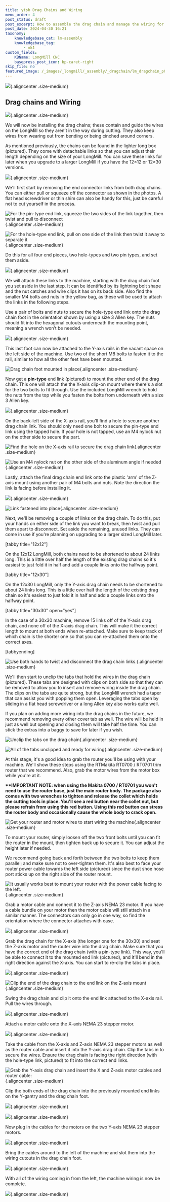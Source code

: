 ```yaml
---
title: ytsb Drag Chains and Wiring
menu_order: 4
post_status: draft
post_excerpt: How to assemble the drag chain and manage the wiring for the LongMill Benchtop CNC. Wire routing for the Makita router and motors is illustrated.
post_date: 2024-04-30 16:21
taxonomy:
    knowledgebase_cat: lm-assembly
    knowledgebase_tag:
        - mk1
custom_fields:
    KBName: LongMill CNC
    basepress_post_icon: bp-caret-right
skip_file: no
featured_image: /_images/_longmill/_assembly/_dragchain/lm_dragchain_p01 (cover).jpg
---
```


![](</_images/_longmill/_assembly/_dragchain/lm_dragchain_p01 (cover).jpg>){.aligncenter .size-medium}

<h2>Drag chains and Wiring</h2>

![](</_images/_longmill/_assembly/_dragchain/lm_dragchain_p02 (parts).jpg>){.aligncenter .size-medium}

We will now be installing the drag chains; these contain and guide the wires on the LongMill so they aren’t in the way during cutting. They also keep wires from wearing out from bending or being cinched around corners.

As mentioned previously, the chains can be found in the lighter long box (pictured). They come with detachable links so that you can adjust their length depending on the size of your LongMill. You can save these links for later when you upgrade to a larger LongMill if you have the 12×12 or 12×30 versions.

![](/_images/_longmill/_assembly/_dragchain/lm_dragchain_p03.jpg){.aligncenter .size-medium}

We'll first start by removing the end connector links from both drag chains. You can either pull or squeeze off the connector as shown in the photos. A flat head screwdriver or thin shim can also be handy for this, just be careful not to cut yourself in the process.

![](/_images/_longmill/_assembly/_dragchain/lm_dragchain_p04.jpg "For the pin-type end link, squeeze the two sides of the link together, then twist and pull to disconnect"){.aligncenter .size-medium}

![](/_images/_longmill/_assembly/_dragchain/lm_dragchain_p05.jpg "For the hole-type end link, pull on one side of the link then twist it away to separate it"){.aligncenter .size-medium}

Do this for all four end pieces, two hole-types and two pin types, and set them aside.

![](/_images/_longmill/_assembly/_dragchain/lm_dragchain_p06.jpg){.aligncenter .size-medium}

We will attach these links to the machine, starting with the drag chain foot you set aside in the last step. It can be identified by its lightning bolt shape and the nut catches and wire clips it has on its back side. Also find the smaller M4 bolts and nuts in the yellow bag, as these will be used to attach the links in the following steps.

Use a pair of bolts and nuts to secure the hole-type end link onto the drag chain foot in the orientation shown by using a size 3 Allen key. The nuts should fit into the hexagonal cutouts underneath the mounting point, meaning a wrench won’t be needed.

![](/_images/_longmill/_assembly/_dragchain/lm_dragchain_p07.JPG){.aligncenter .size-medium}

This last foot can now be attached to the Y-axis rails in the vacant space on the left side of the machine. Use two of the short M8 bolts to fasten it to the rail, similar to how all the other feet have been mounted.

![](/_images/_longmill/_assembly/_dragchain/lm_dragchain_p08.JPG "Drag chain foot mounted in place"){.aligncenter .size-medium}

Now get a <strong>pin-type</strong> end link (pictured) to mount the other end of the drag chain. This one will attach the the X-axis clip-on mount where there's a slot for the two bolts to fit through. Use the included LongMill wrench to hold the nuts from the top while you fasten the bolts from underneath with a size 3 Allen key.

![](/_images/_longmill/_assembly/_dragchain/lm_dragchain_p09.JPG){.aligncenter .size-medium}

On the back-left side of the X-axis rail, you'll find a hole to secure another drag chain link. You should only need one bolt to secure the pin-type end link using the tapped hole. If your hole is not tapped, use an M4 nylock nut on the other side to secure the part.

![](/_images/_longmill/_assembly/_dragchain/lm_dragchain_p10.JPG "Find the hole on the X-axis rail to secure the drag chain link"){.aligncenter .size-medium}

![](/_images/_longmill/_assembly/_dragchain/lm_dragchain_p11.JPG "Use an M4 nylock nut on the other side of the aluminum angle if needed"){.aligncenter .size-medium}

Lastly, attach the final drag chain end link onto the plastic 'arm' of the Z-axis mount using another pair of M4 bolts and nuts. Note the direction the link is facing before installing it.

![](/_images/_longmill/_assembly/_dragchain/lm_dragchain_p12.JPG){.aligncenter .size-medium}

![](/_images/_longmill/_assembly/_dragchain/lm_dragchain_p13.JPG "Link fastened into place"){.aligncenter .size-medium}

Next, we'll be removing a couple of links on the drag chain. To do this, put your hands on either side of the link you want to break, then twist and pull them apart to disconnect. Set aside the remaining, unused links. They can come in use if you're planning on upgrading to a larger sized LongMill later.

[tabby title="12x12"]

On the 12x12 LongMill, both chains need to be shortened to about 24 links long. This is a little over half the length of the existing drag chains so it's easiest to just fold it in half and add a couple links onto the halfway point.

[tabby title="12x30"]

On the 12x30 LongMill, only the Y-axis drag chain needs to be shortened to about 24 links long. This is a little over half the length of the existing drag chain so it's easiest to just fold it in half and add a couple links onto the halfway point.

[tabby title="30x30" open="yes"]

In the case of a 30x30 machine, remove 15 links off of the Y-axis drag chain, and none off of the X-axis drag chain. This will make it the correct length to mount at both ends when re-attached. Make sure to keep track of which chain is the shorter one so that you can re-attached them onto the correct axes.

[tabbyending]

![](/_images/_longmill/_assembly/_dragchain/lm_dragchain_p14.jpg "Use both hands to twist and disconnect the drag chain links."){.aligncenter .size-medium}

We'll then start to unclip the tabs that hold the wires in the drag chain (pictured). These tabs are designed with clips on both side so that they can be removed to allow you to insert and remove wiring inside the drag chain. The clips on the tabs are quite strong, but the LongMill wrench had a taper that can assist you with popping them open. Leveraging the tabs open by sliding in a flat head screwdriver or a long Allen key also works quite well.

If you plan on adding more wiring into the drag chains in the future, we recommend removing every other cover tab as well. The wire will be held in just as well but opening and closing them will take half the time. You can stick the extras into a baggy to save for later if you wish.

![](/_images/_longmill/_assembly/_dragchain/lm_dragchain_p15.jpg "Unclip the tabs on the drag chain"){.aligncenter .size-medium}

![](/_images/_longmill/_assembly/_dragchain/lm_dragchain_p16.jpg "All of the tabs unclipped and ready for wiring"){.aligncenter .size-medium}

At this stage, it's a good idea to grab the router you'll be using with your machine. We'll show these steps using the RTMakita RT0700 / RT0701 trim router that we recommend. Also, grab the motor wires from the motor box while you're at it.

<strong>**IMPORTANT NOTE: when using the Makita 0700 / RT0701 you won't need to use the router base, just the main router body. The package also comes with two wrenches to tighten and release the collet which holds the cutting tools in place. You'll see a red button near the collet nut, but please refrain from using this red button. Using this red button can stress the router body and occasionally cause the whole body to crack open.</strong>

![](/_images/_longmill/_assembly/_dragchain/lm_dragchain_p17.jpg "Get your router and motor wires to start wiring the machine"){.aligncenter .size-medium}

To mount your router, simply loosen off the two front bolts until you can fit the router in the mount, then tighten back up to secure it. You can adjust the height later if needed.

We recommend going back and forth between the two bolts to keep them parallel; and make sure not to over-tighten them. It's also best to face your router power cable towards the left side (pictured) since the dust shoe hose port sticks up on the right side of the router mount.

![](/_images/_longmill/_assembly/_dragchain/lm_dragchain_p18.JPG "It usually works best to mount your router with the power cable facing to the left."){.aligncenter .size-medium}

Grab a motor cable and connect it to the Z-axis NEMA 23 motor. If you have a cable bundle on your motor then the motor cable will still attach in a similar manner. The connectors can only go in one way, so find the orientation where the connector attaches with ease.

![](/_images/_longmill/_assembly/_dragchain/lm_dragchain_p19.JPG){.aligncenter .size-medium}

Grab the drag chain for the X-axis (the longer one for the 30x30) and seat the Z-axis motor and the router wire into the drag chain. Make sure that you have the correct end of the drag chain (with a pin-type link). This way, you'll be able to connect it to the mounted end link (pictured), and it'll bend in the right direction against the X-axis. You can start to re-clip the tabs in place.

![](/_images/_longmill/_assembly/_dragchain/lm_dragchain_p20.JPG){.aligncenter .size-medium}

![](/_images/_longmill/_assembly/_dragchain/lm_dragchain_p21.JPG "Clip the end of the drag chain to the end link on the Z-axis mount"){.aligncenter .size-medium}

Swing the drag chain and clip it onto the end link attached to the X-axis rail. Pull the wires through.

![](/_images/_longmill/_assembly/_dragchain/lm_dragchain_p22.JPG){.aligncenter .size-medium}

Attach a motor cable onto the X-axis NEMA 23 stepper motor.

![](/_images/_longmill/_assembly/_dragchain/lm_dragchain_p23.JPG){.aligncenter .size-medium}

Take the cable from the X-axis and Z-axis NEMA 23 stepper motors as well as the router cable and insert it into the Y-axis drag chain. Clip the tabs in to secure the wires. Ensure the drag chain is facing the right direction (with the hole-type link, pictured) to fit into the correct end links.

![](/_images/_longmill/_assembly/_dragchain/lm_dragchain_p24.JPG "Grab the Y-axis drag chain and insert the X and Z-axis motor cables and router cable:"){.aligncenter .size-medium}

Clip the both ends of the drag chain into the previously mounted end links on the Y-gantry and the drag chain foot.

![](/_images/_longmill/_assembly/_dragchain/lm_dragchain_p25.JPG){.aligncenter .size-medium}

![](/_images/_longmill/_assembly/_dragchain/lm_dragchain_p26.JPG){.aligncenter .size-medium}

Now plug in the cables for the motors on the two Y-axis NEMA 23 stepper motors.

![](/_images/_longmill/_assembly/_dragchain/lm_dragchain_p27.JPG){.aligncenter .size-medium}

Bring the cables around to the left of the machine and slot them into the wiring cutouts in the drag chain foot.

![](/_images/_longmill/_assembly/_dragchain/lm_dragchain_p28.JPG){.aligncenter .size-medium}

With all of the wiring coming in from the left, the machine wiring is now be complete.

![](/_images/_longmill/_assembly/_dragchain/lm_dragchain_p29.JPG){.aligncenter .size-medium}
